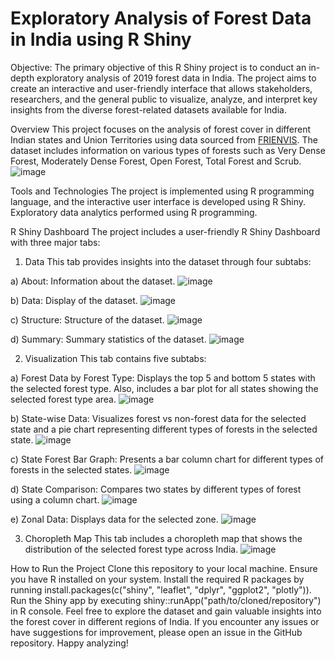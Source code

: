 # Exploratory Analysis of Forest Data in India using R Shiny
Objective:
The primary objective of this R Shiny project is to conduct an in-depth exploratory analysis of 2019 forest data in India. The project aims to create an interactive and user-friendly interface that allows stakeholders, researchers, and the general public to visualize, analyze, and interpret key insights from the diverse forest-related datasets available for India.

Overview
This project focuses on the analysis of forest cover in different Indian states and Union Territories using data sourced from [FRIENVIS](https://frienvis.nic.in/Database/Forest-Cover-in-States-UTs-2019_2478.aspx). The dataset includes information on various types of forests such as Very Dense Forest, Moderately Dense Forest, Open Forest, Total Forest and Scrub.
![image](https://github.com/Nikhil-Dhonge111/Forest_Data_Analysis_Using_RShiny/assets/146107579/0b5b3fae-e208-4c24-89c0-dca1ef23159d)

Tools and Technologies
The project is implemented using R programming language, and the interactive user interface is developed using R Shiny. Exploratory data analytics performed using R programming.

R Shiny Dashboard
The project includes a user-friendly R Shiny Dashboard with three major tabs:

1) Data
This tab provides insights into the dataset through four subtabs:

a) About: Information about the dataset.
![image](https://github.com/Nikhil-Dhonge111/Forest_Data_Analysis_Using_RShiny/assets/146107579/93457e42-3d5f-45f6-9fe3-d16653ad770e)

b) Data: Display of the dataset.
![image](https://github.com/Nikhil-Dhonge111/Forest_Data_Analysis_Using_RShiny/assets/146107579/2a12d620-9af3-45fb-808c-2ee0f2efa127)

c) Structure: Structure of the dataset.
![image](https://github.com/Nikhil-Dhonge111/Forest_Data_Analysis_Using_RShiny/assets/146107579/bd5e8ff0-64ed-412c-b21b-f53087947666)

d) Summary: Summary statistics of the dataset.
![image](https://github.com/Nikhil-Dhonge111/Forest_Data_Analysis_Using_RShiny/assets/146107579/f18962f2-e4d2-4e1c-97a4-dc0b783cda5a)

2) Visualization
This tab contains five subtabs:

a) Forest Data by Forest Type: Displays the top 5 and bottom 5 states with the selected forest type. Also, includes a bar plot for all states showing the selected forest type area.
![image](https://github.com/Nikhil-Dhonge111/Forest_Data_Analysis_Using_RShiny/assets/146107579/d4b96681-d6e7-4ec6-a379-beff18e610fd)

b) State-wise Data: Visualizes forest vs non-forest data for the selected state and a pie chart representing different types of forests in the selected state.
![image](https://github.com/Nikhil-Dhonge111/Forest_Data_Analysis_Using_RShiny/assets/146107579/18acdc17-81f7-4090-a9bd-2a09f64a1db6)

c) State Forest Bar Graph: Presents a bar column chart for different types of forests in the selected states.
![image](https://github.com/Nikhil-Dhonge111/Forest_Data_Analysis_Using_RShiny/assets/146107579/d641db3e-2ecc-4e12-8fbc-0b988c1d7651)

d) State Comparison: Compares two states by different types of forest using a column chart.
![image](https://github.com/Nikhil-Dhonge111/Forest_Data_Analysis_Using_RShiny/assets/146107579/4a230db5-8284-4182-b433-15864087cfdd)

e) Zonal Data: Displays data for the selected zone.
![image](https://github.com/Nikhil-Dhonge111/Forest_Data_Analysis_Using_RShiny/assets/146107579/b86c44bc-c303-49dc-9930-22d38e0c286d)

3) Choropleth Map
This tab includes a choropleth map that shows the distribution of the selected forest type across India.
![image](https://github.com/Nikhil-Dhonge111/Forest_Data_Analysis_Using_RShiny/assets/146107579/315f952b-7ad2-46d3-a175-5d581f93e44f)


How to Run the Project
Clone this repository to your local machine.
Ensure you have R installed on your system.
Install the required R packages by running install.packages(c("shiny", "leaflet", "dplyr", "ggplot2", "plotly")).
Run the Shiny app by executing shiny::runApp("path/to/cloned/repository") in R console.
Feel free to explore the dataset and gain valuable insights into the forest cover in different regions of India. If you encounter any issues or have suggestions for improvement, please open an issue in the GitHub repository. Happy analyzing!
